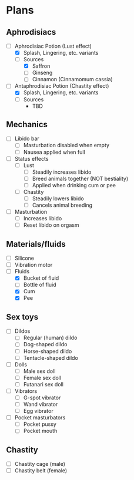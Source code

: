 # Plans

## Aphrodisiacs

- [ ] Aphrodisiac Potion (Lust effect)
  - [x] Splash, Lingering, etc. variants
  - [ ] Sources
    - [x] Saffron
    - [ ] Ginseng
    - [ ] Cinnamon (Cinnamomum cassia)
- [ ] Antaphrodisiac Potion (Chastity effect)
  - [x] Splash, Lingering, etc. variants 
  - [ ] Sources
    - TBD

## Mechanics

- [ ] Libido bar
  - [ ] Masturbation disabled when empty
  - [ ] Nausea applied when full
- [ ] Status effects
  - [ ] Lust
    - [ ] Steadily increases libido
    - [ ] Breed animals together (NOT bestiality)
    - [ ] Applied when drinking cum or pee
  - [ ] Chastity
    - [ ] Steadily lowers libido
    - [ ] Cancels animal breeding
- [ ] Masturbation
  - [ ] Increases libido
  - [ ] Reset libido on orgasm

## Materials/fluids

- [ ] Silicone
- [ ] Vibration motor
- [ ] Fluids
  - [x] Bucket of fluid
  - [ ] Bottle of fluid
  - [x] Cum
  - [x] Pee

## Sex toys

- [ ] Dildos
  - [ ] Regular (human) dildo
  - [ ] Dog-shaped dildo
  - [ ] Horse-shaped dildo
  - [ ] Tentacle-shaped dildo
- [ ] Dolls
  - [ ] Male sex doll
  - [ ] Female sex doll
  - [ ] Futanari sex doll
- [ ] Vibrators
  - [ ] G-spot vibrator
  - [ ] Wand vibrator
  - [ ] Egg vibrator
- [ ] Pocket masturbators
  - [ ] Pocket pussy
  - [ ] Pocket mouth

## Chastity

- [ ] Chastity cage (male)
- [ ] Chastity belt (female)
